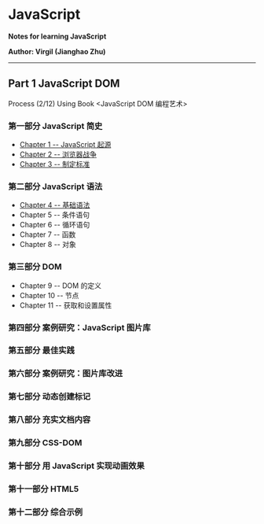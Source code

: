 # JavaScript 
**Notes for learning JavaScript** 

**Author: Virgil (Jianghao Zhu)**  

---

## Part 1 JavaScript DOM 

Process (2/12) Using Book <JavaScript DOM 编程艺术>

### 第一部分 JavaScript 简史

- [Chapter 1 -- JavaScript 起源](JavaScriptDomNotes/Chapter1.md)
- [Chapter 2 -- 浏览器战争](JavaScriptDomNotes/Chapter2.md)
- [Chapter 3 -- 制定标准](JavaScriptDomNotes/Chapter3.md)

### 第二部分 JavaScript 语法

- [Chapter 4 -- 基础语法](JavaScriptDomNotes/Chapter4.md)
- Chapter 5 -- 条件语句
- Chapter 6 -- 循环语句
- Chapter 7 -- 函数
- Chapter 8 -- 对象

### 第三部分 DOM

- Chapter 9 -- DOM 的定义
- Chapter 10 -- 节点
- Chapter 11 -- 获取和设置属性

### 第四部分 案例研究：JavaScript 图片库

### 第五部分 最佳实践

### 第六部分 案例研究：图片库改进

### 第七部分 动态创建标记

### 第八部分 充实文档内容

### 第九部分 CSS-DOM

### 第十部分 用 JavaScript 实现动画效果

### 第十一部分 HTML5

### 第十二部分 综合示例 

